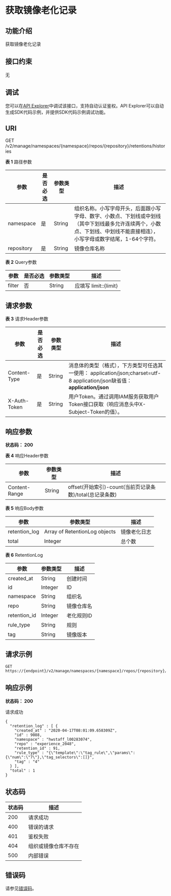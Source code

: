 # 获取镜像老化记录<a name="swr_02_0057"></a>

## 功能介绍

获取镜像老化记录

## 接口约束

无

## 调试<a name="atuogenerate_1"></a>

您可以在[API Explorer](https://apiexplorer.developer.huaweicloud.com/apiexplorer/doc?product=SWR&api=ListRetentionHistories)中调试该接口，支持自动认证鉴权。API Explorer可以自动生成SDK代码示例，并提供SDK代码示例调试功能。

## URI

GET /v2/manage/namespaces/\{namespace\}/repos/\{repository\}/retentions/histories

**表 1**  路径参数

|参数|是否必选|参数类型|描述|
|--|--|--|--|
|namespace|是|String|组织名称。小写字母开头，后面跟小写字母、数字、小数点、下划线或中划线（其中下划线最多允许连续两个，小数点、下划线、中划线不能直接相连），小写字母或数字结尾，1-64个字符。|
|repository|是|String|镜像仓库名称|


**表 2**  Query参数

|参数|是否必选|参数类型|描述|
|--|--|--|--|
|filter|否|String|应填写 limit::{limit}|offset::{offset}, 其中{limit}为返回条数,{offset}为起始索引, 注意：offset和limit参数需要配套使用|


## 请求参数

**表 3**  请求Header参数

|参数|是否必选|参数类型|描述|
|--|--|--|--|
|Content-Type|是|String|消息体的类型（格式），下方类型可任选其一使用： application/json;charset=utf-8 application/json缺省值：**application/json**|
|X-Auth-Token|是|String|用户Token。通过调用IAM服务获取用户Token接口获取（响应消息头中X-Subject-Token的值）。|


## 响应参数

**状态码： 200**

**表 4**  响应Header参数

|参数|参数类型|描述|
|--|--|--|
|Content-Range|String|offset(开始索引)-count(当前页记录条数)/total(总记录条数)|


**表 5**  响应Body参数

|参数|参数类型|描述|
|--|--|--|
|retention_log|Array of RetentionLog objects|镜像老化日志|
|total|Integer|总个数|


**表 6**  RetentionLog

|参数|参数类型|描述|
|--|--|--|
|created_at|String|创建时间|
|id|Integer|ID|
|namespace|String|组织名|
|repo|String|镜像仓库名|
|retention_id|Integer|老化规则ID|
|rule_type|String|规则|
|tag|String|镜像版本|


## 请求示例

```
GET https://{endpoint}/v2/manage/namespaces/{namespace}/repos/{repository}/retentions/histories
```

## 响应示例

**状态码： 200**

请求成功

```
{
  "retention_log" : [ {
    "created_at" : "2020-04-17T08:01:09.658309Z",
    "id" : 9088,
    "namespace" : "hwstaff_l00283074",
    "repo" : "experience_2048",
    "retention_id" : 91,
    "rule_type" : "{\"template\":\"tag_rule\",\"params\":{\"num\":\"7\"},\"tag_selectors\":[]}",
    "tag" : "4"
  } ],
  "total" : 1
}
```

## 状态码

|状态码|描述|
|--|--|
|200|请求成功|
|400|错误的请求|
|401|鉴权失败|
|404|组织或镜像仓库不存在|
|500|内部错误|


## 错误码

请参见[错误码](错误码.md)。

